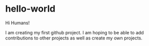 # hello-world

Hi Humans!

I am creating my first github project.  I am hoping to be able to add contributions to other projects as well
as create my own projects. 
